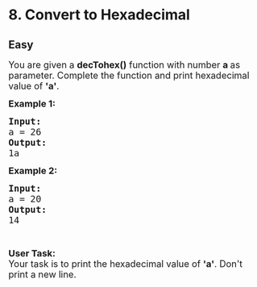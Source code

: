 # 8. Convert to Hexadecimal
## Easy 
<div class="problem-statement">
                <p></p><p><span style="font-size:18px">You are given a <strong>decTohex()</strong> function with number&nbsp;<strong>a </strong>as parameter. Complete the function and print hexadecimal value of <strong>'a'</strong>.</span></p>

<p><span style="font-size:18px"><strong>Example 1:</strong>&nbsp;</span></p>

<pre><span style="font-size:18px"><strong>Input:</strong>
a = 26
<strong>Output:</strong>
1a</span></pre>

<p><span style="font-size:18px"><strong>Example 2:</strong>&nbsp;</span></p>

<pre><span style="font-size:18px"><strong>Input:</strong>
a = 20
<strong>Output:</strong>
14</span></pre>

<p>&nbsp;</p>

<p><span style="font-size:18px"><strong>User Task: </strong><br>
Your task is to print the hexadecimal&nbsp;value of <strong>'a'</strong>. Don't print a new line.</span></p>
 <p></p>
            </div>